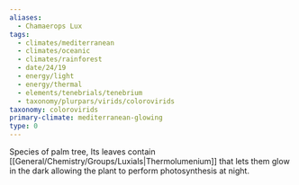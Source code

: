 ```yaml
---
aliases:
  - Chamaerops Lux
tags:
  - climates/mediterranean
  - climates/oceanic
  - climates/rainforest
  - date/24/19
  - energy/light
  - energy/thermal
  - elements/tenebrials/tenebrium
  - taxonomy/plurpars/virids/colorovirids
taxonomy: colorovirids
primary-climate: mediterranean-glowing
type: 0
---
```

Species of palm tree, Its leaves contain [[General/Chemistry/Groups/Luxials|Thermolumenium]] that lets them glow in the dark allowing the plant to perform photosynthesis at night.